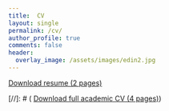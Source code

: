 ```yaml
---
title:  CV
layout: single
permalink: /cv/
author_profile: true
comments: false
header:
  overlay_image: /assets/images/edin2.jpg
---
```


<i class="pdf-file"></i> [Download resume (2 pages)](sshudler_resume.pdf)

[//]: # (<i class="pdf-file"></i> [Download full academic CV (4 pages)](sshudler_academic_cv.pdf))
